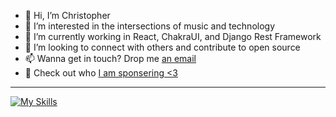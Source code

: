 - 👋 Hi, I’m Christopher
- 👀 I’m interested in the intersections of music and technology
- 🌱 I’m currently working in React, ChakraUI, and Django Rest Framework
- 💞️ I’m looking to connect with others and contribute to open source
- 📫 Wanna get in touch? Drop me [an email](mailto:chris@unlockyoursound.com)
- 💖 Check out who [I am sponsering <3](https://github.com/carvalhochris?tab=sponsoring)

___

[![My Skills](https://skillicons.dev/icons?i=py,react,vscode,css,aws,cloudflare,django,github,js,html,postman,wordpress,git)](https://skillicons.dev)

<!---
carvalhochris/carvalhochris is a ✨ special ✨ repository because its `README.md` (this file) appears on your GitHub profile.
You can click the Preview link to take a look at your changes.
--->
